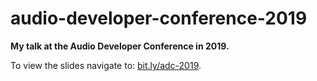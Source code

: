 # audio-developer-conference-2019

**My talk at the Audio Developer Conference in 2019.**

To view the slides navigate to: [bit.ly/adc-2019](https://bit.ly/adc-2019).
